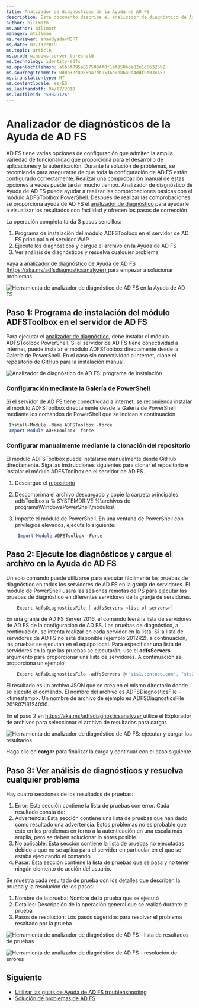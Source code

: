 ```yaml
---
title: Analizador de diagnósticos de la Ayuda de AD FS
description: Este documento describe el analizador de diagnóstico de Ayuda de AD FS y cómo puede realizar la basic comprueba con el módulo de PowerShell de diagnósticos de AD FS.
author: billmath
ms.author: billmath
manager: mtillman
ms.reviewer: anandyadavMSFT
ms.date: 02/13/2019
ms.topic: article
ms.prod: windows-server-threshold
ms.technology: identity-adfs
ms.openlocfilehash: a5b5f895a0575094f8f1af950bde82e1d56325b2
ms.sourcegitcommit: 0d0b32c8986ba7db9536e0b8648d4ddf9b03e452
ms.translationtype: HT
ms.contentlocale: es-ES
ms.lasthandoff: 04/17/2019
ms.locfileid: "59829126"
---
```

# <a name="ad-fs-help-diagnostics-analyzer"></a>Analizador de diagnósticos de la Ayuda de AD FS

AD FS tiene varias opciones de configuración que admiten la amplia variedad de funcionalidad que proporciona para el desarrollo de aplicaciones y la autenticación. Durante la solución de problemas, se recomienda para asegurarse de que toda la configuración de AD FS están configurado correctamente. Realizar una comprobación manual de estas opciones a veces puede tardar mucho tiempo. Analizador de diagnóstico de Ayuda de AD FS puede ayudar a realizar las comprobaciones básicas con el módulo ADFSToolbox PowerShell. Después de realizar las comprobaciones, se proporciona ayuda de AD FS el [analizador de diagnóstico](https://aka.ms/adfsdiagnosticsanalyzer) para ayudarle a visualizar los resultados con facilidad y ofrecen los pasos de corrección.

La operación completa tarda 3 pasos sencillos:

1. Programa de instalación del módulo ADFSToolbox en el servidor de AD FS principal o el servidor WAP
2. Ejecute los diagnósticos y cargue el archivo en la Ayuda de AD FS
3. Ver análisis de diagnósticos y resuelva cualquier problema

Vaya a [analizador de diagnóstico de Ayuda de AD FS (https://aka.ms/adfsdiagnosticsanalyzer) ](https://aka.ms/adfsdiagnosticsanalyzer) para empezar a solucionar problemas.

![Herramienta de analizador de diagnóstico de AD FS en la Ayuda de AD FS](media/ad-fs-diagonostics-analyzer/home.png)

## <a name="step-1-setup-the-adfstoolbox-module-on-ad-fs-server"></a>Paso 1: Programa de instalación del módulo ADFSToolbox en el servidor de AD FS

Para ejecutar el [analizador de diagnóstico](https://aka.ms/adfsdiagnosticsanalyzer), debe instalar el módulo ADFSToolbox PowerShell. Si el servidor de AD FS tiene conectividad a internet, puede instalar el módulo ADFSToolbox directamente desde la Galería de PowerShell. En el caso sin conectividad a internet, clone el repositorio de GitHub para la instalación manual. 

![Analizador de diagnóstico de AD FS: programa de instalación](media/ad-fs-diagonostics-analyzer/step1.png)

### <a name="setup-using-powershell-gallery"></a>Configuración mediante la Galería de PowerShell

Si el servidor de AD FS tiene conectividad a internet, se recomienda instalar el módulo ADFSToolbox directamente desde la Galería de PowerShell mediante los comandos de PowerShell que se indican a continuación.
 
   ```powershell 
    Install-Module -Name ADFSToolbox -force
    Import-Module ADFSToolbox -force
   ```
### <a name="setup-manually-by-cloning-the-repository"></a>Configurar manualmente mediante la clonación del repositorio

El módulo ADFSToolbox puede instalarse manualmente desde GitHub directamente. Siga las instrucciones siguientes para clonar el repositorio e instalar el módulo ADFSToolbox en el servidor de AD FS.

1. Descargue el [repositorio](https://github.com/Microsoft/adfsToolbox/archive/master.zip)
2. Descomprima el archivo descargado y copie la carpeta principales adfsToolbox a % SYSTEMDRIVE %\\archivos de programa\\WindowsPowerShell\\módulos\\.
3. Importe el módulo de PowerShell. En una ventana de PowerShell con privilegios elevados, ejecute lo siguiente:
 
   ```powershell 
    Import-Module ADFSToolbox -Force
   ```

## <a name="step-2-execute-the-diagnostics-and-upload-the-file-to-ad-fs-help"></a>Paso 2: Ejecute los diagnósticos y cargue el archivo en la Ayuda de AD FS

Un solo comando puede utilizarse para ejecutar fácilmente las pruebas de diagnóstico en todos los servidores de AD FS en la granja de servidores. El módulo de PowerShell usará las sesiones remotas de PS para ejecutar las pruebas de diagnóstico en diferentes servidores de la granja de servidores.

```powershell
    Export-AdfsDiagnosticsFile [-adfsServers <list of servers>]
```

En una granja de AD FS Server 2016, el comando leerá la lista de servidores de AD FS de la configuración de AD FS. Las pruebas de diagnóstico, a continuación, se intenta realizar en cada servidor en la lista. Si la lista de servidores de AD FS no está disponible (ejemplo 2012R2), a continuación, las pruebas se ejecutan en el equipo local. Para especificar una lista de servidores en la que las pruebas se ejecutarán, use el **adfsServers** argumento para proporcionar una lista de servidores. A continuación se proporciona un ejemplo

```powershell
    Export-AdfsDiagnosticsFile -adfsServers @("sts1.contoso.com", "sts2.contoso.com", "sts3.contoso.com")
```

El resultado es un archivo JSON que se crea en el mismo directorio donde se ejecutó el comando. El nombre del archivo es ADFSDiagnosticsFile -\<timestamp\>. Un nombre de archivo de ejemplo es ADFSDiagnosticsFile 20180716124030.

En el paso 2 en [ https://aka.ms/adfsdiagnosticsanalyzer ](https://aka.ms/adfsdiagnosticsanalyzer) utilice el Explorador de archivos para seleccionar el archivo de resultados para cargar.

![Herramienta de analizador de diagnóstico de AD FS: ejecutar y cargar los resultados](media/ad-fs-diagonostics-analyzer/step2.png)

Haga clic en **cargar** para finalizar la carga y continuar con el paso siguiente.

## <a name="step-3-view-diagnostics-analysis-and-resolve-any-issues"></a>Paso 3: Ver análisis de diagnósticos y resuelva cualquier problema

Hay cuatro secciones de los resultados de pruebas:

1. Error: Esta sección contiene la lista de pruebas con error. Cada resultado consta de:
2. Advertencia: Esta sección contiene una lista de pruebas que han dado como resultado una advertencia. Estos problemas no es probable que esto en los problemas en torno a la autenticación en una escala más amplia, pero se deben solucionar lo antes posible.
3. No aplicable: Esta sección contiene la lista de pruebas no ejecutadas debido a que no se aplica para el servidor en particular en el que se estaba ejecutando el comando.
4. Pasar: Esta sección contiene la lista de pruebas que se pasa y no tener ningún elemento de acción del usuario.

Se muestra cada resultado de prueba con los detalles que describen la prueba y la resolución de los pasos:

1. Nombre de la prueba: Nombre de la prueba que se ejecutó
2. Detalles: Descripción de la operación general que se realizó durante la prueba
3. Pasos de resolución: Los pasos sugeridos para resolver el problema resaltado por la prueba

![Herramienta de analizador de diagnóstico de AD FS - lista de resultados de pruebas](media/ad-fs-diagonostics-analyzer/step3a.png)

![Herramienta de analizador de diagnóstico de AD FS - resolución de errores](media/ad-fs-diagonostics-analyzer/step3b.png)

## <a name="next"></a>Siguiente

- [Utilizar las guías de Ayuda de AD FS troublehshooting](https://aka.ms/adfshelp/troubleshooting )
- [Solución de problemas de AD FS](ad-fs-tshoot-overview.md)

 
